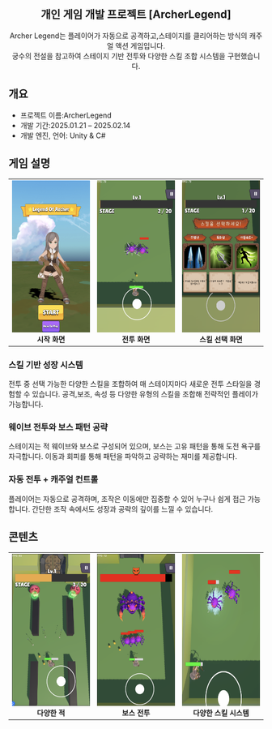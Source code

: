 <h2 align="center">개인 게임 개발 프로젝트 [ArcherLegend]</h2>

<p align="center">
  Archer Legend는 플레이어가 자동으로 공격하고,스테이지를 클리어하는 방식의 캐주얼 액션 게임입니다.<br>
  궁수의 전설을 참고하여 스테이지 기반 전투와 다양한 스킬 조합 시스템을 구현했습니다.
</p>


## 개요
- 프로젝트 이름:ArcherLegend
- 개발 기간:2025.01.21 – 2025.02.14  
- 개발 엔진, 언어: Unity & C#  

## 게임 설명
<table>
  <tr>
    <td align="center" width="33%">
      <img src="Assets/ArcherPic3.png" height="300px"><br>
      <b>시작 화면</b>
    </td>
    <td align="center" width="33%">
      <img src="Archerpic4.png" height="300px"><br>
      <b>전투 화면</b>
    </td>
    <td align="center" width="33%">
      <img src="Assets/ArcherPic2.png" height="300px"><br>
      <b>스킬 선택 화면</b>
    </td>
  </tr>
</table>

### 스킬 기반 성장 시스템
전투 중 선택 가능한 다양한 스킬을 조합하여 매 스테이지마다 새로운 전투 스타일을 경험할 수 있습니다. 공격,보조,
속성 등 다양한 유형의 스킬을 조합해 전략적인 플레이가 가능합니다.

### 웨이브 전투와 보스 패턴 공략
스테이지는 적 웨이브와 보스로 구성되어 있으며, 보스는 고유 패턴을 통해 도전 욕구를 자극합니다. 이동과 회피를 
통해 패턴을 파악하고 공략하는 재미를 제공합니다.

### 자동 전투 + 캐주얼 컨트롤
플레이어는 자동으로 공격하며, 조작은 이동에만 집중할 수 있어 누구나 쉽게 접근 가능합니다. 간단한 조작 속에서도 
성장과 공략의 깊이를 느낄 수 있습니다.
## 콘텐츠

<table>
  <tr>
    <td align="center" width="33%">
      <img src="ArcherPic5.png" height="300px"><br>
      <b>다양한 적</b>
    </td>
    <td align="center" width="33%">
      <img src="Assets/ArcherPic1.png" height="300px"><br>
      <b>보스 전투</b>
    </td>
    <td align="center" width="33%">
      <img src="ArcherPic6.png" height="300px"><br>
      <b>다양한 스킬 시스템</b>
    </td>
  </tr>
</table>








